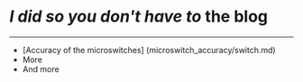 # *I did so you don't have to* the blog
---

- [Accuracy of the microswitches] (microswitch_accuracy/switch.md)
- More
- And more
